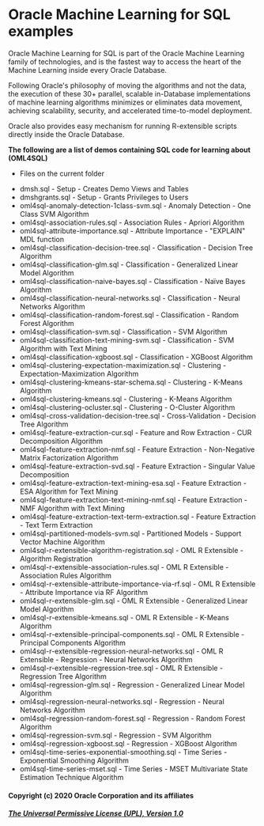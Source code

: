 # Oracle Machine Learning for SQL examples
Oracle Machine Learning for SQL is part of the Oracle Machine Learning family of technologies, and is the fastest way to access the heart of the Machine Learning inside every Oracle Database.

Following Oracle's philosophy of moving the algorithms and not the data, the execution of these 30+ parallel, scalable in-Database implementations of machine learning algorithms minimizes or eliminates data movement, achieving scalability, security, and accelerated time-to-model deployment. 

Oracle also provides easy mechanism for running R-extensible scripts directly inside the Oracle Database.

**The following are a list of demos containing SQL code for learning about (OML4SQL)** 
- Files on the current folder 
 * dmsh.sql - Setup - Creates Demo Views and Tables
 * dmshgrants.sql - Setup - Grants Privileges to Users
 * oml4sql-anomaly-detection-1class-svm.sql - Anomaly Detection - One Class SVM Algorithm
 * oml4sql-association-rules.sql - Association Rules - Apriori Algorithm
 * oml4sql-attribute-importance.sql - Attribute Importance - "EXPLAIN" MDL function
 * oml4sql-classification-decision-tree.sql - Classification - Decision Tree Algorithm
 * oml4sql-classification-glm.sql - Classification - Generalized Linear Model Algorithm
 * oml4sql-classification-naive-bayes.sql - Classification - Naïve Bayes Algorithm
 * oml4sql-classification-neural-networks.sql - Classification - Neural Networks Algorithm
 * oml4sql-classification-random-forest.sql - Classification - Random Forest Algorithm
 * oml4sql-classification-svm.sql - Classification - SVM Algorithm
 * oml4sql-classification-text-mining-svm.sql - Classification - SVM Algorithm with Text Mining
 * oml4sql-classification-xgboost.sql - Classification - XGBoost Algorithm
 * oml4sql-clustering-expectation-maximization.sql - Clustering - Expectation-Maximization Algorithm
 * oml4sql-clustering-kmeans-star-schema.sql - Clustering - K-Means Algorithm
 * oml4sql-clustering-kmeans.sql - Clustering - K-Means Algorithm
 * oml4sql-clustering-ocluster.sql - Clustering - O-Cluster Algorithm
 * oml4sql-cross-validation-decision-tree.sql - Cross-Validation - Decision Tree Algorithm
 * oml4sql-feature-extraction-cur.sql - Feature and Row Extraction - CUR Decomposition Algorithm
 * oml4sql-feature-extraction-nmf.sql - Feature Extraction - Non-Negative Matrix Factorization Algorithm
 * oml4sql-feature-extraction-svd.sql - Feature Extraction - Singular Value Decomposition
 * oml4sql-feature-extraction-text-mining-esa.sql - Feature Extraction - ESA Algorithm for Text Mining
 * oml4sql-feature-extraction-text-mining-nmf.sql - Feature Extraction - NMF Algorithm with Text Mining
 * oml4sql-feature-extraction-text-term-extraction.sql - Feature Extraction - Text Term Extraction
 * oml4sql-partitioned-models-svm.sql - Partitioned Models - Support Vector Machine Algorithm
 * oml4sql-r-extensible-algorithm-registration.sql - OML R Extensible - Algorithm Registration
 * oml4sql-r-extensible-association-rules.sql - OML R Extensible - Association Rules Algorithm
 * oml4sql-r-extensible-attribute-importance-via-rf.sql - OML R Extensible - Attribute Importance via RF Algorithm
 * oml4sql-r-extensible-glm.sql - OML R Extensible - Generalized Linear Model Algorithm
 * oml4sql-r-extensible-kmeans.sql - OML R Extensible - K-Means Algorithm
 * oml4sql-r-extensible-principal-components.sql - OML R Extensible - Principal Components Algorithm
 * oml4sql-r-extensible-regression-neural-networks.sql - OML R Extensible - Regression - Neural Networks Algorithm
 * oml4sql-r-extensible-regression-tree.sql - OML R Extensible - Regression Tree Algorithm
 * oml4sql-regression-glm.sql - Regression - Generalized Linear Model Algorithm
 * oml4sql-regression-neural-networks.sql - Regression - Neural Networks Algorithm
 * oml4sql-regression-random-forest.sql - Regression - Random Forest Algorithm
 * oml4sql-regression-svm.sql - Regression - SVM Algorithm
 * oml4sql-regression-xgboost.sql - Regression - XGBoost Algorithm
 * oml4sql-time-series-exponential-smoothing.sql - Time Series - Exponential Smoothing Algorithm
 * oml4sql-time-series-mset.sql - Time Series - MSET Multivariate State Estimation Technique Algorithm

#### Copyright (c) 2020 Oracle Corporation and its affiliates

##### [The Universal Permissive License (UPL), Version 1.0](https://oss.oracle.com/licenses/upl/)

